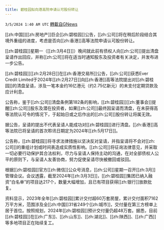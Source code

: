 ```yaml
---
title: 碧桂园拟向港高院申请认可股份转让
---
```

`3/5/2024 1:40 AM UTC` [轉載自GNews](https://gnews.org/articles/2365300)

[[zh:中国]][[zh:房地产]]巨企[[zh:碧桂园]]公告，[[zh:公司]]将在稍后阶段结合其境外重组的进度，考虑是否向[[zh:香港]]高等法院申请认可股份转让。

[[zh:碧桂园]]星期一（[[zh:3月4日]]）晚间就此前有债权人向[[zh:公司]]提出清盘呈请作出回应，并称[[zh:公司]]将在适当时通知股东及投资者有关决定，并发布进一步公告。

[[zh:碧桂园]][[zh:2月28日]]在[[zh:香港交易所]]公告，[[zh:公司]]获悉Ever Credit Limited于2024年[[zh:2月27日]]向[[zh:香港]]高等法院提出对[[zh:碧桂园]]的清盘呈请，涉及一笔本金约16亿港元（约2.75亿新元）的未支付定期贷款及应计利息。

公告称，鉴于[[zh:公司]]清盘条例第182条的影响，[[zh:碧桂园]][[zh:董事会]]提醒[[zh:公司]]股东及潜在投资者，如果[[zh:公司]]最终因呈请而清盘，在未获得高等法院认可令的情况下，于起始日或之后作出的[[zh:公司]]股份转让将属无效。

据公告，呈请的提出不代表呈请人能成功对[[zh:碧桂园]]进行清盘。[[zh:香港]]高等法院已将呈请的首次聆讯日期定为2024年[[zh:5月17日]]。

公告称，[[zh:碧桂园]]将寻求法律措施以坚决反对呈请，并指呈请将不会对[[zh:公司]]的重组计划或时间表造成实质性影响。[[zh:公司]]将征询法律意见，并采取一切必要行动保护其合法权利，尽力与呈请人保持主动的沟通，在对全部债权人公平的原则下，与呈请人友善协商，努力促使呈请尽快被撤回或驳回。

根据[[zh:碧桂园]]官方[[zh:微信]]公众号消息，[[zh:公司]]星期一召开[[zh:3月]]管理会议。会议透露，截至2024年[[zh:3月3日]]，[[zh:碧桂园]]集团已纳入融资“白名单”的项目达217个，数量大幅增加，且已有项目获得[[zh:银行]]放款批复。

资料显示，2023年全年[[zh:碧桂园]]累计交付超60万套房屋，累计交付面积7162万平方米，范围涉及全[[zh:中国]]31省249个[[zh:城市]]，交付量在第三方榜单上居于首位。按照规划，2024年[[zh:碧桂园]]预计交付量仍超48万套。据悉，目前[[zh:碧桂园]]在[[zh:广东]]、[[zh:山东]]、[[zh:湖北]]、[[zh:陕西]]、[[zh:广西]]等多地项目正在陆续复工。

